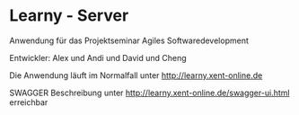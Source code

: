 # Learny - Server

Anwendung für das Projektseminar Agiles Softwaredevelopment

Entwickler: Alex und Andi und David und Cheng

Die Anwendung läuft im Normalfall unter http://learny.xent-online.de

SWAGGER Beschreibung unter http://learny.xent-online.de/swagger-ui.html erreichbar
